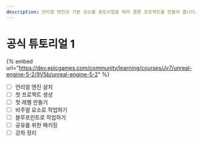 ```yaml
---
description: 언리얼 엔진의 기본 코스를 튜토리얼을 따라 클론 프로젝트를 만들어 봅니다.
---
```


# 공식 튜토리얼 1

{% embed url="https://dev.epicgames.com/community/learning/courses/Jv7/unreal-engine-5-2/9V5b/unreal-engine-5-2" %}

* [ ] 언리얼 엔진 설치
* [ ] 첫 프로젝트 생성
* [ ] 첫 레벨 만들기
* [ ] 비주얼 요소로 작업하기
* [ ] 블루프린트로 작업하기
* [ ] 공유를 위한 패키징
* [ ] 강좌 정리
